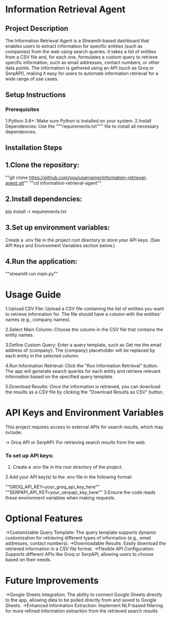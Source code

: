 # Information Retrieval Agent
## Project Description
The Information Retrieval Agent is a Streamlit-based dashboard that enables users to extract information for specific entities (such as companies) from the web using search queries. It takes a list of entities from a CSV file and, for each one, formulates a custom query to retrieve specific information, such as email addresses, contact numbers, or other data points. The information is gathered using an API (such as Groq or SerpAPI), making it easy for users to automate information retrieval for a wide range of use cases.

## Setup Instructions
### Prerequisites
1.Python 3.8+: Make sure Python is installed on your system.
2.Install Dependencies: Use the """requirements.txt""" file to install all necessary dependencies.
## Installation Steps
## 1.Clone the repository:


""git clone https://github.com/yourusername/information-retrieval-agent.git""
""cd information-retrieval-agent""
## 2.Install dependencies:


pip install -r requirements.txt
## 3.Set up environment variables:

Create a .env file in the project root directory to store your API keys. (See API Keys and Environment Variables section below.)

## 4.Run the application:


""streamlit run main.py""
# Usage Guide
1.Upload CSV File: Upload a CSV file containing the list of entities you want to retrieve information for. The file should have a column with the entities' names (e.g., company names).

2.Select Main Column: Choose the column in the CSV file that contains the entity names.

3.Define Custom Query: Enter a query template, such as Get me the email address of {company}. The {company} placeholder will be replaced by each entity in the selected column.

4.Run Information Retrieval: Click the "Run Information Retrieval" button. The app will generate search queries for each entity and retrieve relevant information based on the specified query template.

5.Download Results: Once the information is retrieved, you can download the results as a CSV file by clicking the "Download Results as CSV" button.

# API Keys and Environment Variables
This project requires access to external APIs for search results, which may include:

->  Groq API or SerpAPI: For retrieving search results from the web.
### To set up API keys:

1. Create a .env file in the root directory of the project.

2.Add your API key(s) to the .env file in the following format:


""GROQ_API_KEY=your_groq_api_key_here""
""SERPAPI_API_KEY=your_serpapi_key_here""
3.Ensure the code reads these environment variables when making requests.

# Optional Features
->Customizable Query Template: The query template supports dynamic customization for retrieving different types of information (e.g., email addresses, contact numbers).
->Downloadable Results: Easily download the retrieved information in a CSV file format.
->Flexible API Configuration: Supports different APIs like Groq or SerpAPI, allowing users to choose based on their needs.
# Future Improvements
->Google Sheets Integration: The ability to connect Google Sheets directly to the app, allowing data to be pulled directly from and saved to Google Sheets.
->Enhanced Information Extraction: Implement NLP-based filtering for more refined information extraction from the retrieved search results
